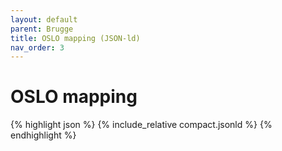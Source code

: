 ```yaml
---
layout: default
parent: Brugge
title: OSLO mapping (JSON-ld)
nav_order: 3
---
```


# OSLO mapping


{% highlight json %}
{% include_relative  compact.jsonld %}
{% endhighlight %}



